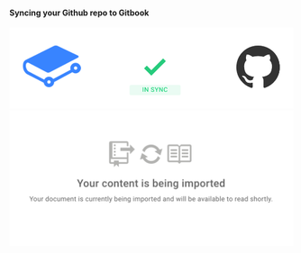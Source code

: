 #### Syncing your Github repo to Gitbook

<img src="/images/gitbook-sync-github.png" class="img-size md">

<img src="/images/gitbook-content-importing.png" class="img-size">